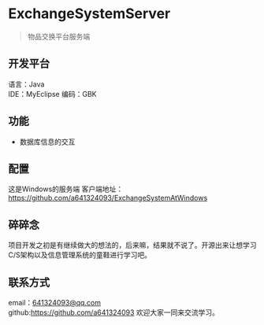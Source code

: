 # ExchangeSystemServer
> 物品交换平台服务端

## 开发平台
语言：Java  
IDE：MyEclipse
编码：GBK

## 功能
 - 数据库信息的交互 
 
## 配置
 这是Windows的服务端
 客户端地址：https://github.com/a641324093/ExchangeSystemAtWindows
 
## 碎碎念
项目开发之初是有继续做大的想法的，后来嘛，结果就不说了。开源出来让想学习C/S架构以及信息管理系统的童鞋进行学习吧。


## 联系方式
email：641324093@qq.com  
github:https://github.com/a641324093
欢迎大家一同来交流学习。




